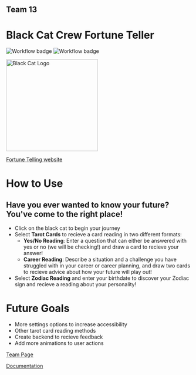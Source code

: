 ## Team 13
# Black Cat Crew Fortune Teller

![Workflow badge](https://github.com/cse110-sp23-group13/cse110-sp23-group13/actions/workflows/node.js.yml/badge.svg)
![Workflow badge](https://github.com/cse110-sp23-group13/cse110-sp23-group13/actions/workflows/jsdoc.yml/badge.svg)

[<img src="/Users/molly/Documents/GitHub/cse110-sp23-group13/admin/branding/catbubble.png" alt="Black Cat Logo" width="250">](https://cse110-sp23-group13.github.io/cse110-sp23-group13/Fortune-Teller)

[Fortune Telling website](https://cse110-sp23-group13.github.io/cse110-sp23-group13/Fortune-Teller)

# How to Use

## Have you ever wanted to know your future? You've come to the right place!
- Click on the black cat to begin your journey
- Select **Tarot Cards** to recieve a card reading in two different formats:
    - **Yes/No Reading**: Enter a question that can either be answered with yes or no (we will be checking!) and draw a card to recieve your answer!
    - **Career Reading**: Describe a situation and a challenge you have struggled with in your career or career planning, and draw two cards to recieve advice about how your future will play out!
- Select **Zodiac Reading** and enter your birthdate to discover your Zodiac sign and recieve a reading about your personality!

# Future Goals
- More settings options to increase accessibility
- Other tarot card reading methods
- Create backend to recieve feedback
- Add more animations to user actions


[Team Page](/admin/team.md)

[Documentation](https://cse110-sp23-group13.github.io/cse110-sp23-group13/out/)

